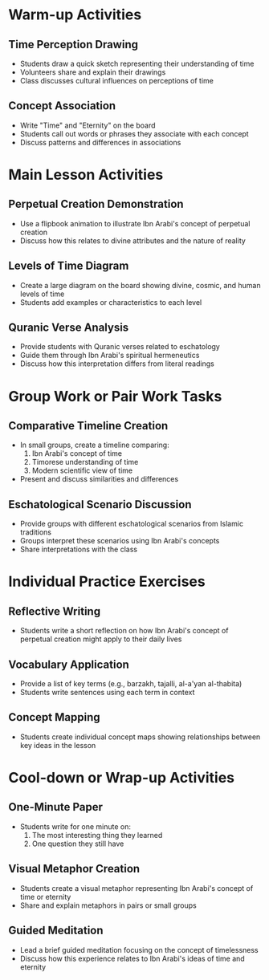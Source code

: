 # Warm-up Activities

## Time Perception Drawing
- Students draw a quick sketch representing their understanding of time
- Volunteers share and explain their drawings
- Class discusses cultural influences on perceptions of time

## Concept Association
- Write "Time" and "Eternity" on the board
- Students call out words or phrases they associate with each concept
- Discuss patterns and differences in associations

# Main Lesson Activities

## Perpetual Creation Demonstration
- Use a flipbook animation to illustrate Ibn Arabi's concept of perpetual creation
- Discuss how this relates to divine attributes and the nature of reality

## Levels of Time Diagram
- Create a large diagram on the board showing divine, cosmic, and human levels of time
- Students add examples or characteristics to each level

## Quranic Verse Analysis
- Provide students with Quranic verses related to eschatology
- Guide them through Ibn Arabi's spiritual hermeneutics
- Discuss how this interpretation differs from literal readings

# Group Work or Pair Work Tasks

## Comparative Timeline Creation
- In small groups, create a timeline comparing:
  1. Ibn Arabi's concept of time
  2. Timorese understanding of time
  3. Modern scientific view of time
- Present and discuss similarities and differences

## Eschatological Scenario Discussion
- Provide groups with different eschatological scenarios from Islamic traditions
- Groups interpret these scenarios using Ibn Arabi's concepts
- Share interpretations with the class

# Individual Practice Exercises

## Reflective Writing
- Students write a short reflection on how Ibn Arabi's concept of perpetual creation might apply to their daily lives

## Vocabulary Application
- Provide a list of key terms (e.g., barzakh, tajalli, al-a'yan al-thabita)
- Students write sentences using each term in context

## Concept Mapping
- Students create individual concept maps showing relationships between key ideas in the lesson

# Cool-down or Wrap-up Activities

## One-Minute Paper
- Students write for one minute on:
  1. The most interesting thing they learned
  2. One question they still have

## Visual Metaphor Creation
- Students create a visual metaphor representing Ibn Arabi's concept of time or eternity
- Share and explain metaphors in pairs or small groups

## Guided Meditation
- Lead a brief guided meditation focusing on the concept of timelessness
- Discuss how this experience relates to Ibn Arabi's ideas of time and eternity